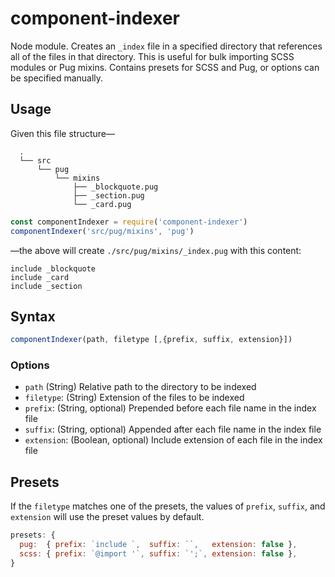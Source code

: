# component-indexer

Node module. Creates an `_index` file in a specified directory that references all of the files in that directory. This is useful for bulk importing SCSS modules or Pug mixins. Contains presets for SCSS and Pug, or options can be specified manually.

## Usage

Given this file structure—

```
  .
  └── src
      └── pug
          └── mixins
              ├── _blockquote.pug
              ├── _section.pug
              └── _card.pug
```

```js
const componentIndexer = require('component-indexer')
componentIndexer('src/pug/mixins', 'pug')
```
—the above will create `./src/pug/mixins/_index.pug` with this content:

```pug
include _blockquote
include _card
include _section
```

## Syntax

```js
componentIndexer(path, filetype [,{prefix, suffix, extension}])
```

### Options

* `path` (String) Relative path to the directory to be indexed
* `filetype`: (String) Extension of the files to be indexed
* `prefix`: (String, optional) Prepended before each file name in the index file
* `suffix`: (String, optional) Appended after each file name in the index file
* `extension`: (Boolean, optional) Include extension of each file in the index file

## Presets

If the `filetype` matches one of the presets, the values of `prefix`, `suffix`, and `extension` will use the preset values by default.

```js
presets: {
  pug:  { prefix: `include `,  suffix: ``,   extension: false },
  scss: { prefix: `@import '`, suffix: `';`, extension: false },
}
```
